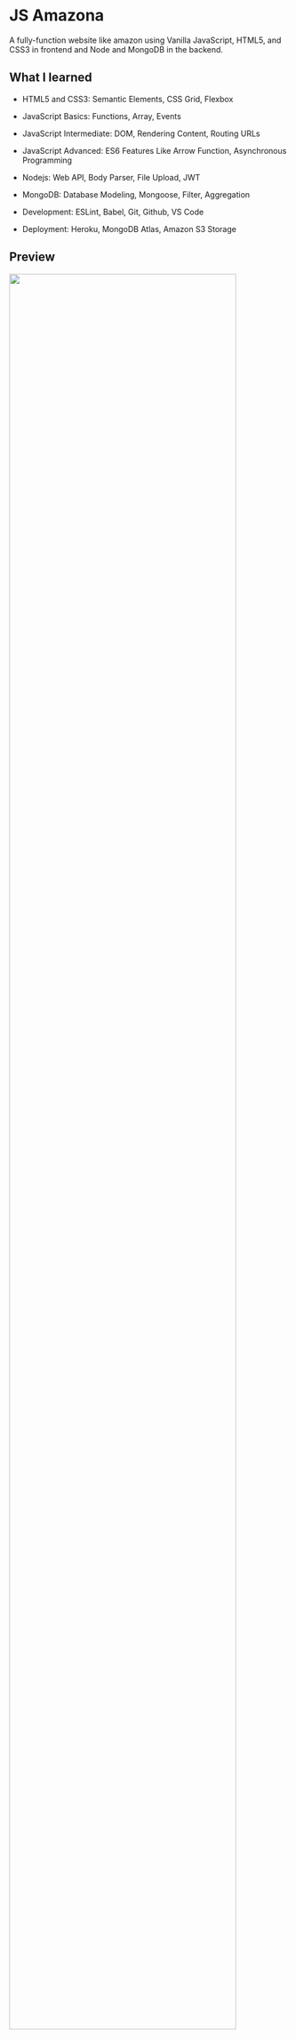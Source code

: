# JS Amazona

A fully-function website like amazon using Vanilla JavaScript, HTML5, and CSS3 in frontend and Node and MongoDB in the backend.

## What I learned

- HTML5 and CSS3: Semantic Elements, CSS Grid, Flexbox

- JavaScript Basics: Functions, Array, Events
- JavaScript Intermediate: DOM, Rendering Content, Routing URLs
- JavaScript Advanced: ES6 Features Like Arrow Function, Asynchronous Programming
- Nodejs: Web API, Body Parser, File Upload, JWT
- MongoDB: Database Modeling, Mongoose, Filter, Aggregation
- Development: ESLint, Babel, Git, Github, VS Code
- Deployment: Heroku, MongoDB Atlas, Amazon S3 Storage

## Preview

<img src="https://user-images.githubusercontent.com/63601166/92713905-cd4a6600-f35b-11ea-973d-a37dd37fe941.png" width="90%"></img> <img src="https://user-images.githubusercontent.com/63601166/92713946-d76c6480-f35b-11ea-97ee-73b5df30a289.png" width="90%"></img> <img src="https://user-images.githubusercontent.com/63601166/92713965-dfc49f80-f35b-11ea-8857-131192be4003.png" width="90%"></img> <img src="https://user-images.githubusercontent.com/63601166/92713982-e6531700-f35b-11ea-9ff3-d20bb5cec514.png" width="90%"></img> <img src="https://user-images.githubusercontent.com/63601166/92714002-ece18e80-f35b-11ea-9d63-4bf406124147.png" width="90%"></img> <img src="https://user-images.githubusercontent.com/63601166/92714024-f3700600-f35b-11ea-8181-3fe1a7f2e6b7.png" width="90%"></img>

## Setup

https://max-jsamazona.herokuapp.com/#/

**Admin Login:**
admin@example.com<br />
**Password:**
jsamazona
